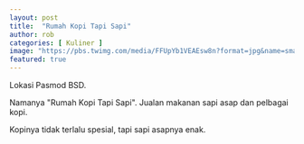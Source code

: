 ```yaml
---
layout: post
title:  "Rumah Kopi Tapi Sapi"
author: rob
categories: [ Kuliner ]
image: "https://pbs.twimg.com/media/FFUpYb1VEAEsw8n?format=jpg&name=small"
featured: true
---
```


Lokasi Pasmod BSD.

Namanya "Rumah Kopi Tapi Sapi". Jualan makanan sapi asap dan pelbagai kopi.

Kopinya tidak terlalu spesial, tapi sapi asapnya enak. 